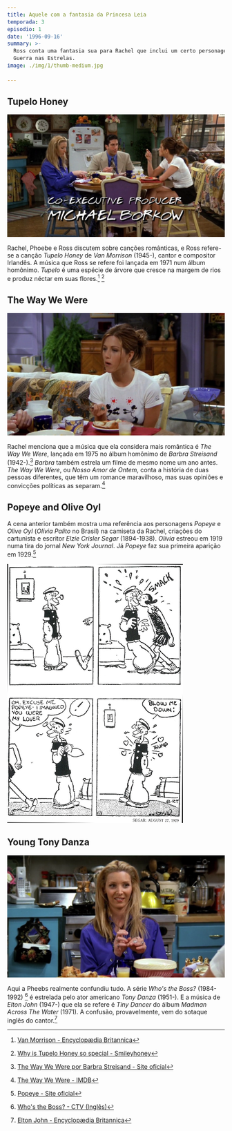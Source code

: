 ```yaml
---
title: Aquele com a fantasia da Princesa Leia
temporada: 3
episodio: 1
date: '1996-09-16'
summary: >-
  Ross conta uma fantasia sua para Rachel que inclui um certo personagem de
  Guerra nas Estrelas.
image: ./img/1/thumb-medium.jpg

---
```


## Tupelo Honey

![Tupelo Honey](./img/1/tupelo-honey.png)

<cena>
  <ross
    original="- I have to say Tupelo Honey by Van Morrison."
    traducao="- Eu tenho que dizer Tupolo Honey de Van Morrison."
  />
</cena>

Rachel, Phoebe e Ross discutem sobre canções românticas, e Ross refere-se a
canção *Tupelo Honey* de *Van Morrison* (1945-), cantor e compositor Irlandês.
A música que Ross se refere foi lançada em 1971 num álbum homônimo.
*Tupelo* é uma espécie de árvore que cresce na margem de
rios e produz néctar em suas flores.[^morrison-britannica] [^smileyhoney]

[^morrison-britannica]: [Van Morrison - Encyclopædia Britannica](https://www.britannica.com/biography/Van-Morrison)
[^smileyhoney]: [Why is Tupelo Honey so special - Smileyhoney](https://www.smileyhoney.com/blogs/honey-school/best-tupelo-honey)

## The Way We Were

![The Way We Were](./img/1/the-way-we-were.png)

<cena>
  <rachel
    original="- No Way! The most romantic song ever is &quot;The Way We Were&quot;."
    traducao="- Sem chance! A música mais romântica é &quot;The Way We Were&quot;."
  />
</cena>

Rachel menciona que a música que ela considera mais romântica é *The Way We Were*,
lançada em 1975 no álbum homônimo de *Barbra Streisand* (1942-).[^way-we-were]
*Barbra* também estrela um filme de mesmo nome um ano antes. *The Way We Were*,
ou *Nosso Amor de Ontem*, conta a história de duas pessoas diferentes, que têm um
romance maravilhoso, mas suas opiniões e convicções políticas as separam.[^way-we-were-imdb]

[^way-we-were]: [The Way We Were por Barbra Streisand - Site oficial](https://www.barbrastreisand.com/music/way-we-were/)
[^way-we-were-imdb]: [The Way We Were - IMDB](https://www.imdb.com/title/tt0070903/)

## Popeye and Olive Oyl

A cena anterior também mostra uma referência aos personagens *Popeye* e *Olive Oyl*
(*Olívia Palito* no Brasil) na camiseta da Rachel, criações do cartunista
e escritor *Elzie Crisler Segar* (1894-1938). *Olívia* estreou em 1919 numa tira
do jornal *New York Journal*. Já *Popeye* faz sua primeira aparição em 1929.[^popeye-olive]

![Popeye and Olive](./img/1/popeye-olive-1929-2.jpg)

[^popeye-olive]: [Popeye - Site oficial](http://popeye.com/timeline/)

## Young Tony Danza

![Young Tony Danza](./img/1/young-tony-danza.png)

<cena>
  <phoebe
    original="- I think the one that Elton John wrote for that guy on &quot;Who's the Boss?&quot;."
    traducao="- Eu acho aquela que Elton John escreveu para o cara do &quot;Who’s The Boss?&quot;"
  />
  <rachel
    original="- What song was that, Pheebs?"
    traducao="- Que música é essa Pheebs?"
  />
  <phoebe
    original="- Hold me close, young Tony Danza..."
    traducao="- Hold me close, young Tony Danza..."
  />
</cena>

Aqui a Pheebs realmente confundiu tudo. A série *Who's the Boss?* (1984-1992) [^whos-the-boss]
é estrelada pelo ator americano *Tony Danza* (1951-). E a música de *Elton John*
(1947-) que ela se refere é *Tiny Dancer* do álbum *Madman Across The Water* (1971).
A confusão, provavelmente, vem do sotaque inglês do cantor.[^elton-britannica]

[^elton-britannica]: [Elton John - Encyclopædia Britannica](https://www.britannica.com/biography/Elton-John)
[^whos-the-boss]: [Who's the Boss? - CTV (Inglês)](https://www.ctv.ca/shows/whos-the-boss)
